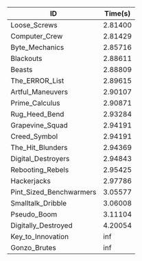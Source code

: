 |ID|Time(s)|
|-|-|
|Loose_Screws|2.81400|
|Computer_Crew|2.81429|
|Byte_Mechanics|2.85716|
|Blackouts|2.88611|
|Beasts|2.88809|
|The_ERROR_List|2.89615|
|Artful_Maneuvers|2.90107|
|Prime_Calculus|2.90871|
|Rug_Heed_Bend|2.93284|
|Grapevine_Squad|2.94191|
|Creed_Symbol|2.94191|
|The_Hit_Blunders|2.94369|
|Digital_Destroyers|2.94843|
|Rebooting_Rebels|2.95425|
|Hackerjacks|2.97786|
|Pint_Sized_Benchwarmers|3.05577|
|Smalltalk_Dribble|3.06008|
|Pseudo_Boom|3.11104|
|Digitally_Destroyed|4.20054|
|Key_to_Innovation|inf|
|Gonzo_Brutes|inf|
